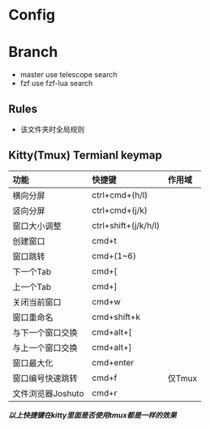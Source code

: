 # Config

# Branch

- master use telescope search
- fzf use fzf-lua search

## Rules

- 该文件夹时全局规则

## Kitty(Tmux) Termianl keymap

| 功能              | 快捷键               | 作用域 |
| :---------------- | :------------------- | :----- |
| 横向分屏          | ctrl+cmd+(h/l)       |
| 竖向分屏          | ctrl+cmd+(j/k)       |
| 窗口大小调整      | ctrl+shift+(j/k/h/l) |
| 创建窗口          | cmd+t                |
| 窗口跳转          | cmd+(1~6)            |
| 下一个Tab         | cmd+[                |
| 上一个Tab         | cmd+]                |
| 关闭当前窗口      | cmd+w                |
| 窗口重命名        | cmd+shift+k          |
| 与下一个窗口交换  | cmd+alt+[            |
| 与上一个窗口交换  | cmd+alt+]            |
| 窗口最大化        | cmd+enter            |
| 窗口编号快速跳转  | cmd+f                | 仅Tmux |
| 文件浏览器Joshuto | cmd+r                |

**_以上快捷键在kitty里面是否使用tmux都是一样的效果_**
